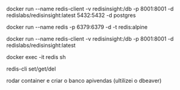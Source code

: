 docker run --name redis-client -v redisinsight:/db -p 8001:8001 -d redislabs/redisinsight:latest
5432:5432 -d postgres

docker run --name redis -p 6379:6379 -d -t redis:alpine

docker run --name redis-client -v redisinsight:/db -p 8001:8001 -d redislabs/redisinsight:latest

docker exec -it redis sh

redis-cli
set/get/del

rodar container e criar o banco apivendas (ultilizei o dbeaver)
